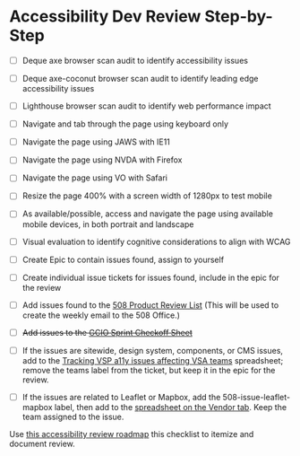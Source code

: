 # Accessibility Dev Review Step-by-Step

- [ ] Deque axe browser scan audit to identify accessibility issues
- [ ] Deque axe-coconut browser scan audit to identify leading edge accessibility issues
- [ ] Lighthouse browser scan audit to identify web performance impact
- [ ] Navigate and tab through the page using keyboard only
- [ ] Navigate the page using JAWS with IE11
- [ ] Navigate the page using NVDA with Firefox
- [ ] Navigate the page using VO with Safari
- [ ] Resize the page 400% with a screen width of 1280px to test mobile
- [ ] As available/possible, access and navigate the page using available mobile devices, in both portrait and landscape
- [ ] Visual evaluation to identify cognitive considerations to align with WCAG
- [ ] Create Epic to contain issues found, assign to yourself
- [ ] Create individual issue tickets for issues found, include in the epic for the review
- [ ] Add issues found to the [508 Product Review List](https://github.com/department-of-veterans-affairs/va.gov-team/blob/master/platform/accessibility/508-product-review-list.md) (This will be used to create the weekly email to the 508 Office.)
- [ ] ~~Add issues to the [GCIO Sprint Checkoff Sheet](https://docs.google.com/document/d/1031rFMfaUQKMLLA0yybGNz9tMIH7WtTVwVWCOsjep0E/edit?ts=5d77e7f8#heading=h.rsumqrms2hm2)~~
- [ ] If the issues are sitewide, design system, components, or CMS issues, add to the [Tracking VSP a11y issues affecting VSA teams](https://docs.google.com/spreadsheets/d/1v1TjvvXaTOun1ZFBoOVeDqZlQVr5leD_YVEnDPntxLI/edit#gid=0) spreadsheet; remove the teams label from the ticket, but keep it in the epic for the review.
- [ ] If the issues are related to Leaflet or Mapbox, add the 508-issue-leaflet-mapbox label, then add to the [spreadsheet on the Vendor tab]((https://docs.google.com/spreadsheets/d/1v1TjvvXaTOun1ZFBoOVeDqZlQVr5leD_YVEnDPntxLI/edit#gid=0)). Keep the team assigned to the issue.


Use [this accessibility review roadmap](https://docs.google.com/spreadsheets/d/19ZH_1imuTKHQfyMbOU5IKHwPDb_LGUqnnwoeMbKXH9I/edit#gid=0) this checklist to itemize and document review.

